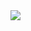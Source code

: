 <html>
<img src="{https://img.shields.io/badge/LinkedIn-0077B5?style=for-the-badge&logo=linkedin&logoColor=white}" />
</html>
